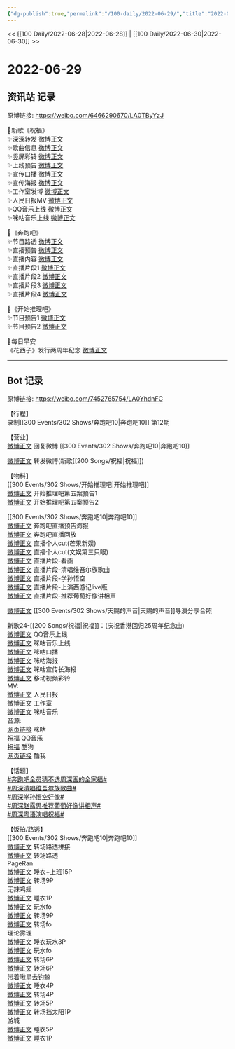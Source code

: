 ```yaml
---
{"dg-publish":true,"permalink":"/100-daily/2022-06-29/","title":"2022-06-29"}
---
```



<< [[100 Daily/2022-06-28\|2022-06-28]] | [[100 Daily/2022-06-30\|2022-06-30]] >>

# 2022-06-29

## 资讯站 记录

原博链接: https://weibo.com/6466290670/LA0TByYzJ

🌟新歌《祝福》  
✨深深转发 [微博正文](https://m.weibo.cn/6466290670/4785798132793556)  
✨歌曲信息 [微博正文](https://m.weibo.cn/6466290670/4785790829991382)  
✨竖屏彩铃 [微博正文](https://m.weibo.cn/6466290670/4785800913620658)  
✨上线预告 [微博正文](https://m.weibo.cn/6466290670/4785688496572674)  
✨宣传口播 [微博正文](https://m.weibo.cn/6466290670/4785761553482475)  
✨宣传海报 [微博正文](https://m.weibo.cn/6466290670/4785786043767154)  
✨工作室发博 [微博正文](https://m.weibo.cn/6466290670/4785806843838936)  
✨人民日报MV [微博正文](https://m.weibo.cn/6466290670/4785797406131103)  
✨QQ音乐上线 [微博正文](https://m.weibo.cn/6466290670/4785790901027294)  
✨咪咕音乐上线 [微博正文](https://m.weibo.cn/6466290670/4785791652336312)

🌟《奔跑吧》  
✨节目路透 [微博正文](https://m.weibo.cn/6466290670/4785643110269342)  
✨直播预告 [微博正文](https://m.weibo.cn/6466290670/4785641285489221)  
✨直播内容 [微博正文](https://m.weibo.cn/6466290670/4785714334269588)  
✨直播片段1 [微博正文](https://m.weibo.cn/6466290670/4785728176001542)  
✨直播片段2 [微博正文](https://m.weibo.cn/6466290670/4785728456754226)  
✨直播片段3 [微博正文](https://m.weibo.cn/6466290670/4785733941854506)  
✨直播片段4 [微博正文](https://m.weibo.cn/6466290670/4785831238436031)

🌟《开始推理吧》  
✨节目预告1 [微博正文](https://m.weibo.cn/6466290670/4785642486108047)  
✨节目预告2 [微博正文](https://m.weibo.cn/6466290670/4785643459445590)

🌟每日早安  
《花西子》发行两周年纪念 [微博正文](https://m.weibo.cn/6466290670/4785616469099901)

---
## Bot 记录

原博链接: https://weibo.com/7452765754/LA0YhdnFC

【行程】  
录制[[300 Events/302 Shows/奔跑吧10\|奔跑吧10]] 第12期

【营业】  
[微博正文](https://weibo.com/1736988591/LzNWG4Ffm) 回复微博 [[300 Events/302 Shows/奔跑吧10\|奔跑吧10]]

[微博正文](https://weibo.com/1736988591/LzZWHib5T) 转发微博(新歌[[200 Songs/祝福\|祝福]])

【物料】  
[[300 Events/302 Shows/开始推理吧\|开始推理吧]]  
[微博正文](https://weibo.com/2162247381/LzVOgDSiI) 开始推理吧第五案预告1  
[微博正文](https://weibo.com/2162247381/LzVQKnMmd) 开始推理吧第五案预告2

[[300 Events/302 Shows/奔跑吧10\|奔跑吧10]]  
[微博正文](https://weibo.com/5242381821/LzVMD3oeX) 奔跑吧直播预告海报  
[微博正文](https://weibo.com/5242381821/LzXKn30Dz) 奔跑吧直播回放  
[微博正文](https://weibo.com/1591169702/LzYnD2dIe) 直播个人cut(芒果新娱)  
[微博正文](https://weibo.com/1371117067/LzYyqkyBS) 直播个人cut(文娱第三只眼)  
[微博正文](https://weibo.com/5242381821/LzY4pk14T) 直播片段-看画  
[微博正文](https://weibo.com/5242381821/LzY9Qr8Zl) 直播片段-清唱维吾尔族歌曲  
[微博正文](https://weibo.com/5242381821/LzYeLsqgj) 直播片段-学孙悟空  
[微博正文](https://weibo.com/5242381821/LzYmanwPF) 直播片段-上演西游记live版  
[微博正文](https://weibo.com/5242381821/LzZzjDc1V) 直播片段-推荐葡萄好像讲相声

[微博正文](https://weibo.com/1846843604/LzVJ1jOkJ) [[300 Events/302 Shows/天赐的声音\|天赐的声音]]导演分享合照

新歌24-[[200 Songs/祝福\|祝福]]：(庆祝香港回归25周年纪念曲)  
[微博正文](https://weibo.com/2169129705/LzZJUdhIQ) QQ音乐上线  
[微博正文](https://weibo.com/5428441557/LzZIICrEb) 咪咕音乐上线  
[微博正文](https://weibo.com/5428441557/LzYYShdCU) 咪咕口播  
[微博正文](https://weibo.com/5428441557/LzZq1pC9f) 咪咕海报  
[微博正文](https://weibo.com/5428441557/LA0nJ7UST) 咪咕宣传长海报  
[微博正文](https://weibo.com/6663712991/LzZIapfAW) 移动视频彩铃  
MV:  
[微博正文](https://weibo.com/2803301701/LzZSlw8gx) 人民日报  
[微博正文](https://weibo.com/7478855230/LA08H90DQ) 工作室  
[微博正文](https://weibo.com/1867028705/LzZVtmLl1) 咪咕音乐  
音源:  
[网页链接](https://weibo.cn/sinaurl?u=http%3A%2F%2Fc.migu.cn%2F00eSBd%3Fifrom%3D5f25edcac0a77ea02e380575a7a9d0d7) 咪咕  
[祝福](https://weibo.cn/sinaurl?u=https%3A%2F%2Fc.y.qq.com%2Fbase%2Ffcgi-bin%2Fu%3F__%3DfcPKjJWwfxEg) QQ音乐  
[祝福](https://weibo.cn/sinaurl?u=https%3A%2F%2Ft4.kugou.com%2Fsong.html%3Fid%3D2z0OFffzAV3) 酷狗  
[网页链接](https://weibo.cn/sinaurl?u=https%3A%2F%2Fm.kuwo.cn%2Fyinyue%2F225659419%3Ff%3Dip%26t%3Dusercopy) 酷我

【话题】  
[#奔跑吧全员猜不透周深画的全家福#](https://s.weibo.com/weibo?q=%23%E5%A5%94%E8%B7%91%E5%90%A7%E5%85%A8%E5%91%98%E7%8C%9C%E4%B8%8D%E9%80%8F%E5%91%A8%E6%B7%B1%E7%94%BB%E7%9A%84%E5%85%A8%E5%AE%B6%E7%A6%8F%23)  
[#周深清唱维吾尔族歌曲#](https://s.weibo.com/weibo?q=%23%E5%91%A8%E6%B7%B1%E6%B8%85%E5%94%B1%E7%BB%B4%E5%90%BE%E5%B0%94%E6%97%8F%E6%AD%8C%E6%9B%B2%23)  
[#周深学孙悟空好像#](https://s.weibo.com/weibo?q=%23%E5%91%A8%E6%B7%B1%E5%AD%A6%E5%AD%99%E6%82%9F%E7%A9%BA%E5%A5%BD%E5%83%8F%23)  
[#周深赵露思推荐葡萄好像讲相声#](https://s.weibo.com/weibo?q=%23%E5%91%A8%E6%B7%B1%E8%B5%B5%E9%9C%B2%E6%80%9D%E6%8E%A8%E8%8D%90%E8%91%A1%E8%90%84%E5%A5%BD%E5%83%8F%E8%AE%B2%E7%9B%B8%E5%A3%B0%23)  
[#周深粤语演唱祝福#](https://s.weibo.com/weibo?q=%23%E5%91%A8%E6%B7%B1%E7%B2%A4%E8%AF%AD%E6%BC%94%E5%94%B1%E7%A5%9D%E7%A6%8F%23)

【饭拍/路透】  
[[300 Events/302 Shows/奔跑吧10\|奔跑吧10]]  
[微博正文](https://weibo.com/5122158435/LA0FSDrdk) 转场路透拼接  
[微博正文](https://weibo.com/5122158435/LA0LX2GOk) 转场路透  
PageRan  
[微博正文](https://weibo.com/7633014126/LzYKBzZWI) 睡衣+上班15P  
[微博正文](https://weibo.com/7633014126/LA0tKywa3) 转场9P  
无辣鸡翅  
[微博正文](https://weibo.com/7495641082/LzWjVlIcJ) 睡衣1P  
[微博正文](https://weibo.com/7495641082/LzXwuBHWS) 玩水fo  
[微博正文](https://weibo.com/7495641082/LA0ds0Uk2) 转场9P  
[微博正文](https://weibo.com/7495641082/LA0qedEVw) 转场fo  
理论雾理  
[微博正文](https://weibo.com/7458115630/LzX0HpgQK) 睡衣玩水3P  
[微博正文](https://weibo.com/7458115630/LzXBV8wUI) 玩水fo  
[微博正文](https://weibo.com/7458115630/LzYz1ymqw) 转场6P  
[微博正文](https://weibo.com/7458115630/LA04qjWpG) 转场6P  
带着啾星去钓鲸  
[微博正文](https://weibo.com/3246571812/LzWG5Chd3) 睡衣4P  
[微博正文](https://weibo.com/3246571812/LzYInDANL) 转场4P  
[微博正文](https://weibo.com/3246571812/LzZvAjlVB) 转场5P  
[微博正文](https://weibo.com/3246571812/LzZNYBri1) 转场挡太阳1P  
游城  
[微博正文](https://weibo.com/1801743981/LzWBrzknh) 睡衣5P  
[微博正文](https://weibo.com/1801743981/LzXmKCz8b) 睡衣1P

